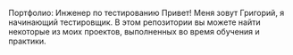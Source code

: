 Портфолио: Инженер по тестированию
Привет! Меня зовут Григорий, я начинающий тестировщик.
В этом репозитории вы можете найти некоторые из моих проектов, выполненных во время обучения и практики.
